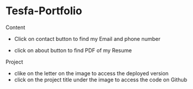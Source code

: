 # Tesfa-Portfolio
Content
- Click on contact button to find my Email and phone number

- click on about button to find PDF of my Resume

Project

- clike on the letter on the image to access the deployed version
- click on the project title under the image to access the code on Github




